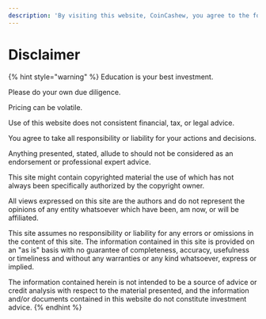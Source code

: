 ```yaml
---
description: 'By visiting this website, CoinCashew, you agree to the following terms.'
---
```


# Disclaimer

{% hint style="warning" %}
Education is your best investment. 

Please do your own due diligence.

Pricing can be volatile. 

Use of this website does not consistent financial, tax, or legal advice. 

You agree to take all responsibility or liability for your actions and decisions. 

Anything presented, stated, allude to should not be considered as an endorsement or professional expert advice.

This site might contain copyrighted material the use of which has not always been specifically authorized by the copyright owner.

All views expressed on this site are the authors and do not represent the opinions of any entity whatsoever which have been, am now, or will be affiliated.

This site assumes no responsibility or liability for any errors or omissions in the content of this site. The information contained in this site is provided on an "as is" basis with no guarantee of completeness, accuracy, usefulness or timeliness and without any warranties or any kind whatsoever, express or implied.

The information contained herein is not intended to be a source of advice or credit analysis with respect to the material presented, and the information and/or documents contained in this website do not constitute investment advice.
{% endhint %}

